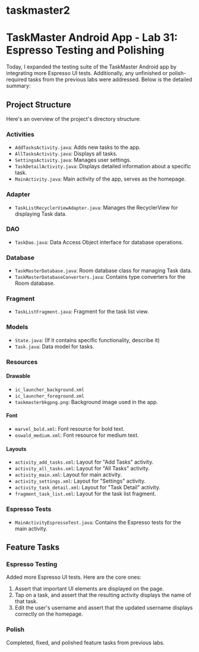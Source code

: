 # taskmaster2
# TaskMaster Android App - Lab 31: Espresso Testing and Polishing

Today, I expanded the testing suite of the TaskMaster Android app by integrating more Espresso UI tests. Additionally, any unfinished or polish-required tasks from the previous labs were addressed. Below is the detailed summary:

## Project Structure

Here's an overview of the project's directory structure:

### Activities

- `AddTasksActivity.java`: Adds new tasks to the app.
- `AllTasksActivity.java`: Displays all tasks.
- `SettingsActivity.java`: Manages user settings.
- `TaskDetailActivity.java`: Displays detailed information about a specific task.
- `MainActivity.java`: Main activity of the app, serves as the homepage.

### Adapter
- `TaskListRecyclerViewAdapter.java`: Manages the RecyclerView for displaying Task data.

### DAO
- `TaskDao.java`: Data Access Object interface for database operations.

### Database
- `TaskMasterDatabase.java`: Room database class for managing Task data.
- `TaskMasterDatabaseConverters.java`: Contains type converters for the Room database.

### Fragment
- `TaskListFragment.java`: Fragment for the task list view.

### Models
- `State.java`: (If it contains specific functionality, describe it)
- `Task.java`: Data model for tasks.

### Resources

#### Drawable
- `ic_launcher_background.xml`
- `ic_launcher_foreground.xml`
- `taskmasterbkgpng.png`: Background image used in the app.

#### Font
- `marvel_bold.xml`: Font resource for bold text.
- `oswald_medium.xml`: Font resource for medium text.

#### Layouts
- `activity_add_tasks.xml`: Layout for "Add Tasks" activity.
- `activity_all_tasks.xml`: Layout for "All Tasks" activity.
- `activity_main.xml`: Layout for main activity.
- `activity_settings.xml`: Layout for "Settings" activity.
- `activity_task_detail.xml`: Layout for "Task Detail" activity.
- `fragment_task_list.xml`: Layout for the task list fragment.

### Espresso Tests
- `MainActivityEspressoTest.java`: Contains the Espresso tests for the main activity.

## Feature Tasks

### Espresso Testing

Added more Espresso UI tests. Here are the core ones:

1. Assert that important UI elements are displayed on the page.
2. Tap on a task, and assert that the resulting activity displays the name of that task.
3. Edit the user's username and assert that the updated username displays correctly on the homepage.

### Polish

Completed, fixed, and polished feature tasks from previous labs.

